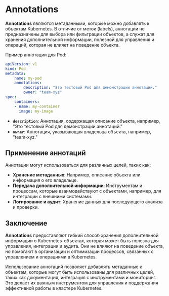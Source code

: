 # Annotations

**Annotations** являются метаданными, которые можно добавлять к объектам Kubernetes. В отличие от меток (labels), аннотации не предназначены для выбора или фильтрации объектов, а служат для хранения дополнительной информации, полезной для управления и операций, которая не влияет на поведение объекта.

Пример аннотации для Pod:

```yaml
apiVersion: v1
kind: Pod
metadata:
    name: my-pod
    annotations:
        description: "Это тестовый Pod для демонстрации аннотаций."
        owner: "team-xyz"
spec:
    containers:
    - name: my-container
      image: my-image
```

- **`description`**: Аннотация, содержащая описание объекта, например, "Это тестовый Pod для демонстрации аннотаций."
- **`owner`**: Аннотация, указывающая владельца объекта, например, "team-xyz."

## Применение аннотаций

Аннотации могут использоваться для различных целей, таких как:

- **Хранение метаданных**: Например, описание объекта или информация о его владельце.
- **Передача дополнительной информации**: Инструментам и процессам, которые взаимодействуют с объектами, например, для интеграции с внешними системами.
- **Логирование и аудит**: Хранение данных для последующего анализа и проверки.

## Заключение

**Annotations** предоставляют гибкий способ хранения дополнительной информации о Kubernetes-объектах, которая может быть полезна для управления, интеграции и аудита. Они не влияют на поведение объекта, но помогают в организации и оптимизации процессов, связанных с управлением и операциями в Kubernetes.

Использование аннотаций позволяет добавлять метаданные к объектам, которые могут быть использованы для различных целей, таких как документация, интеграция с инструментами и мониторинг. Это делает их важным инструментом для управления и поддержания эффективной работы в кластере Kubernetes.

